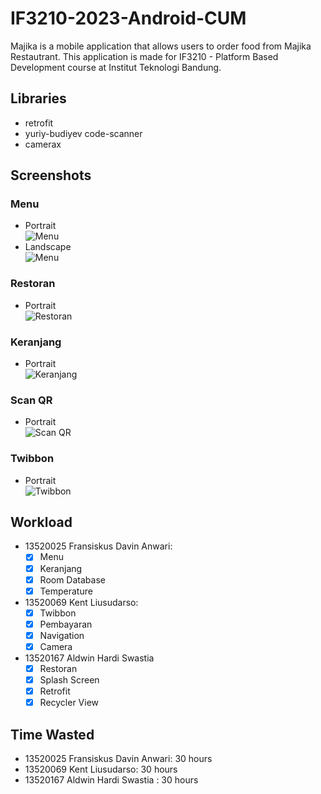 # IF3210-2023-Android-CUM

Majika is a mobile application that allows users to order food from Majika Restautrant. This application is made for IF3210 - Platform Based Development course at Institut Teknologi Bandung.

## Libraries

- retrofit
- yuriy-budiyev code-scanner
- camerax

## Screenshots
### Menu
* Portrait \
![Menu](screenshot/portrait_menu.png)
* Landscape \
![Menu](screenshot/landscape_menu.png)

### Restoran
* Portrait \
![Restoran](screenshot/portrait_restoran.png)

### Keranjang
* Portrait \
![Keranjang](screenshot/portrait_keranjang.png)

### Scan QR
* Portrait \
![Scan QR](screenshot/portrait_pembayaran.jpg)

### Twibbon
* Portrait \
![Twibbon](screenshot/portrait_twibbon.jpg)
## Workload
*   13520025 Fransiskus Davin Anwari: 
    - [x] Menu
    - [x] Keranjang
    - [x] Room Database
    - [x] Temperature
*   13520069 Kent Liusudarso: 
    - [x] Twibbon
    - [x] Pembayaran
    - [x] Navigation
    - [x] Camera
*   13520167 Aldwin Hardi Swastia
    - [x] Restoran
    - [x] Splash Screen
    - [x] Retrofit
    - [x] Recycler View
## Time Wasted
*   13520025 Fransiskus Davin Anwari:  30 hours
*   13520069 Kent Liusudarso: 30 hours
*   13520167 Aldwin Hardi Swastia   : 30 hours
